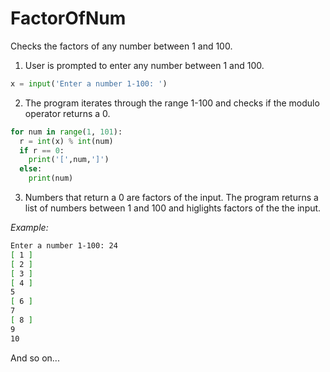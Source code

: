 # FactorOfNum
Checks the factors of any number between 1 and 100.

1. User is prompted to enter any number between 1 and 100.
```python
x = input('Enter a number 1-100: ')
```

2. The program iterates through the range 1-100 and checks if the modulo operator returns a 0.
```python
for num in range(1, 101):
  r = int(x) % int(num)
  if r == 0:
    print('[',num,']')
  else:
    print(num)
```    
    
3. Numbers that return a 0 are factors of the input. The program returns a list of numbers between 1 and 100 and higlights factors of the the input.

_Example:_

```bash
Enter a number 1-100: 24
[ 1 ]
[ 2 ]
[ 3 ]
[ 4 ]
5
[ 6 ]
7
[ 8 ]
9
10
```
And so on...

